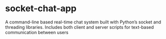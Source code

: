 # socket-chat-app
A command-line based real-time chat system built with Python’s socket and threading libraries. Includes both client and server scripts for text-based communication between users
